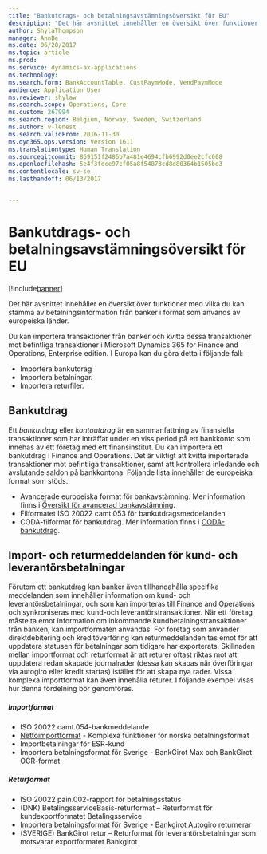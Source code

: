 ```yaml
---
title: "Bankutdrags- och betalningsavstämningsöversikt för EU"
description: "Det här avsnittet innehåller en översikt över funktioner med vilka du kan stämma av betalningsinformation från banker i format som används av europeiska länder."
author: ShylaThompson
manager: AnnBe
ms.date: 06/20/2017
ms.topic: article
ms.prod: 
ms.service: dynamics-ax-applications
ms.technology: 
ms.search.form: BankAccountTable, CustPaymMode, VendPaymMode
audience: Application User
ms.reviewer: shylaw
ms.search.scope: Operations, Core
ms.custom: 267994
ms.search.region: Belgium, Norway, Sweden, Switzerland
ms.author: v-lenest
ms.search.validFrom: 2016-11-30
ms.dyn365.ops.version: Version 1611
ms.translationtype: Human Translation
ms.sourcegitcommit: 869151f2486b7a481e4694cfb6992d0ee2cfc008
ms.openlocfilehash: 5e4f3fdce97cf05a8f54873cd8d80364b1505bd3
ms.contentlocale: sv-se
ms.lasthandoff: 06/13/2017


---
```


# Bankutdrags- och betalningsavstämningsöversikt för EU
<a id="bank-statement-and-payment-reconciliation-overview-for-the-eu" class="xliff"></a>

[!include[banner](../includes/banner.md)]


Det här avsnittet innehåller en översikt över funktioner med vilka du kan stämma av betalningsinformation från banker i format som används av europeiska länder.

Du kan importera transaktioner från banker och kvitta dessa transaktioner mot befintliga transaktioner i Microsoft Dynamics 365 for Finance and Operations, Enterprise edition. I Europa kan du göra detta i följande fall:

-   Importera bankutdrag
-   Importera betalningar.
-   Importera returfiler.

## Bankutdrag
<a id="bank-statements" class="xliff"></a>
Ett *bankutdrag* eller *kontoutdrag* är en sammanfattning av finansiella transaktioner som har inträffat under en viss period på ett bankkonto som innehas av ett företag med ett finansinstitut. Du kan importera ett bankutdrag i Finance and Operations. Det är viktigt att kvitta importerade transaktioner mot befintliga transaktioner, samt att kontrollera inledande och avslutande saldon på bankkontona. Följande lista innehåller de europeiska format som stöds.

-   Avancerade europeiska format för bankavstämning. Mer information finns i [Översikt för avancerad bankavstämning](../cash-bank-management/advanced-bank-reconciliation-overview.md).
-   Filformatet ISO 20022 camt.053 för bankutdragsmeddelanden
-   CODA-filformat för bankutdrag. Mer information finns i [CODA-bankutdrag](emea-bel-coda-bank-statement-import.md).

## Import- och returmeddelanden för kund- och leverantörsbetalningar
<a id="customer-and-vendor-payments-import-and-return-messages" class="xliff"></a>
Förutom ett bankutdrag kan banker även tillhandahålla specifika meddelanden som innehåller information om kund- och leverantörsbetalningar, och som kan importeras till Finance and Operations och synkroniseras med kund-och leverantörstransaktioner. När ett företag måste ta emot information om inkommande kundbetalningstransaktioner från banken, kan importformaten användas. För företag som använder direktdebitering och kreditöverföring kan returmeddelanden tas emot för att uppdatera statusen för betalningar som tidigare har exporterats. Skillnaden mellan importformat och returformat är att returer oftast riktas mot att uppdatera redan skapade journalrader (dessa kan skapas när överföringar via autogiro eller kredit startas) istället för att skapa nya rader. Vissa komplexa importformat kan även innehålla returer. I följande exempel visas hur denna fördelning bör genomföras.

##### Importformat
<a id="import-formats" class="xliff"></a>

-   ISO 20022 camt.054-bankmeddelande
-   [Nettoimportformat](emea-nor-nets-import-format.md) - Komplexa funktioner för norska betalningsformat
-   Importbetalningar för ESR-kund
-   Importera betalningsformat för Sverige - BankGirot Max och BankGirot OCR-format

##### Returformat
<a id="return-formats" class="xliff"></a>

-   ISO 20022 pain.002-rapport för betalningsstatus
-   (DNK) BetalingsserviceBasis-returformat – Returformat för kundexportformatet Betalingsservice
-   [Importera betalningsformat för Sverige](emea-swe-payment-formats-import.md) - Bankgirot Autogiro returnerar
-   (SVERIGE) BankGirot retur – Returformat för leverantörsbetalningar som motsvarar exportformatet Bankgirot




